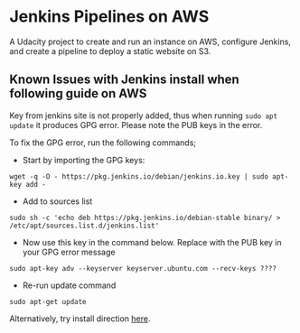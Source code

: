 # Jenkins Pipelines on AWS
A Udacity project to create and run an instance on AWS, configure Jenkins, and create a pipeline to deploy a static website on S3.

## Known Issues with Jenkins install when following guide on AWS
Key from jenkins site is not properly added, thus when running `sudo apt update` it produces GPG error. Please note the PUB keys in the error.

To fix the GPG error, run the following commands;
* Start by importing the GPG keys:

`wget -q -O - https://pkg.jenkins.io/debian/jenkins.io.key | sudo apt-key add -`
* Add to sources list

`sudo sh -c 'echo deb https://pkg.jenkins.io/debian-stable binary/ > /etc/apt/sources.list.d/jenkins.list'`
* Now use this key in the command below. Replace <????> with the PUB key in your GPG error message

`sudo apt-key adv --keyserver keyserver.ubuntu.com --recv-keys ????`
* Re-run update command

`sudo apt-get update`

Alternatively, try install direction [here](https://phoenixnap.com/kb/install-jenkins-ubuntu). 
